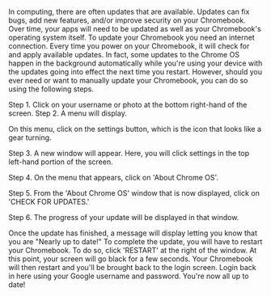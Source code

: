 In computing, there are often updates that are available. Updates can fix bugs, add new features, and/or improve security on your Chromebook. Over time, your apps will need to be updated as well as your Chromebook's operating system itself. To update your Chromebook you need an internet connection. Every time you power on your Chromebook, it will check for and apply available updates. In fact, some updates to the Chrome OS happen in the background automatically while you're using your device with the updates going into effect the next time you restart. However, should you ever need or want to manually update your Chromebook, you can do so using the following steps.

Step 1. Click on your username or photo at the bottom right-hand of the screen. Step 2. A menu will display. 

On this menu, click on the settings button, which is the icon that looks like a gear turning.

Step 3. A new window will appear. Here, you will click settings in the top left-hand portion of the screen.

Step 4. On the menu that appears, click on 'About Chrome OS'. 

Step 5. From the 'About Chrome OS' window that is now displayed, click on 'CHECK FOR UPDATES.' 

Step 6. The progress of your update will be displayed in that window. 

Once the update has finished, a message will display letting you know that you are "Nearly up to date!" To complete the update, you will have to restart your Chromebook. To do so, click 'RESTART' at the right of the window. At this point, your screen will go black for a few seconds. Your Chromebook will then restart and you'll be brought back to the login screen. Login back in here using your Google username and password. You're now all up to date!  
